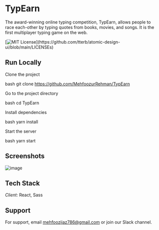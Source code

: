 # TypEarn

The award-winning online typing competition, TypEarn, allows people to race each-other by typing quotes from books, movies, and songs. It is the first multiplayer typing game on the web.

[![MIT License](https://img.shields.io/apm/l/atomic-design-ui.svg?)](https://github.com/tterb/atomic-design-ui/blob/main/LICENSEs)


## Run Locally

Clone the project

bash
  git clone https://github.com/MehfoozurRehman/TypEarn

Go to the project directory

bash
  cd TypEarn


Install dependencies

bash
  yarn install


Start the server

bash
  yarn start


## Screenshots

![image](https://user-images.githubusercontent.com/94046237/188284715-7d78e0b5-8a8e-4b17-91a4-0efeb6d4b573.png)

## Tech Stack

*Client:* React, Sass


## Support

For support, email mehfoozijaz786@gmail.com or join our Slack channel.
